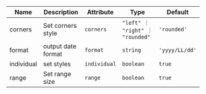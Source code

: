 | Name       | Description                   | Attribute        | Type                                      | Default             |
|------------|-------------------------------|------------------|-------------------------------------------|---------------------|
|corners| Set corners style | `corners` | `"left" ｜ "right" ｜ "rounded"` | `'rounded'` |
|format| output date format | `format` | `string` | `'yyyy/LL/dd'` |
|individual| set styles | `individual` | `boolean` | `true` |
|range| Set range size | `range` | `boolean` | `true` |
